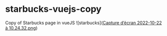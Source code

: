 # starbucks-vuejs-copy
Copy of Starbucks page in vueJS
![starbucks]([Capture d’écran 2022-10-22 à 10.24.32.png](https://raw.githubusercontent.com/Liam-Esteffe/starbucks-vuejs-copy/main/Capture%20d’écran%202022-10-22%20à%2010.24.32.png))
